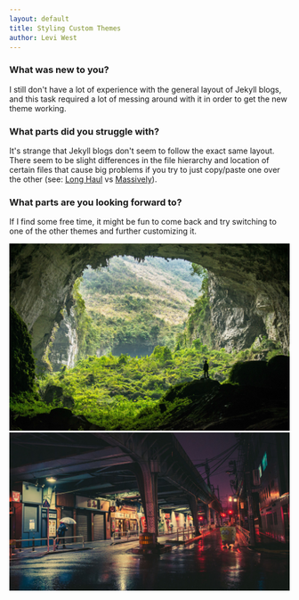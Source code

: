 ```yaml
---
layout: default
title: Styling Custom Themes
author: Levi West
---
```


### What was new to you?
I still don't have a lot of experience with the general
layout of Jekyll blogs, and this task required a lot of
messing around with it in order to get the new theme working.

### What parts did you struggle with?
It's strange that Jekyll blogs don't seem to follow the exact
same layout. There seem to be slight differences in the file hierarchy
and location of certain files that cause big problems if you try to just
copy/paste one over the other (see: [Long Haul](https://github.com/brianmaierjr/long-haul) vs [Massively](https://github.com/jekyllup/jekyll-theme-massively)).

### What parts are you looking forward to?
If I find some free time, it might be fun to come back and try switching
to one of the other themes and further customizing it.

![cool landscape picture](/assets/img/pic1.jpg)
![sad spongebob picture](/assets/img/pic2.jpg)
